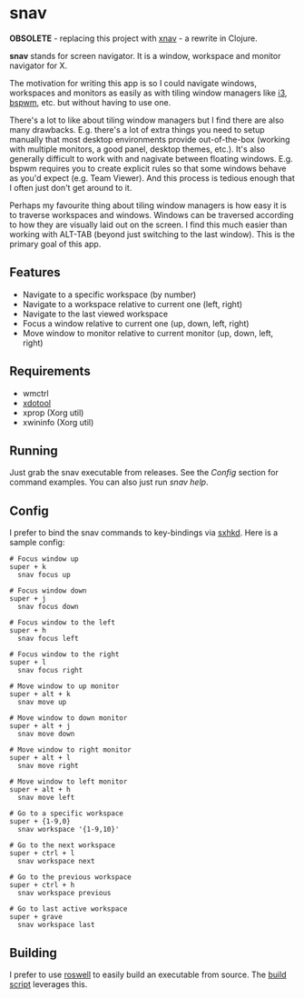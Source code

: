 # snav

**OBSOLETE** - replacing this project with [xnav](https://github.com/thiru/xnav) - a rewrite in Clojure.

**snav** stands for screen navigator. It is a window, workspace and monitor navigator for X.

The motivation for writing this app is so I could navigate windows, workspaces and monitors as easily as with tiling window managers like [i3](https://github.com/i3/i3), [bspwm](https://github.com/baskerville/bspwm), etc. but without having to use one.

There's a lot to like about tiling window managers but I find there are also many drawbacks. E.g. there's a lot of extra things you need to setup manually that most desktop environments provide out-of-the-box (working with multiple monitors, a good panel, desktop themes, etc.). It's also generally difficult to work with and nagivate between floating windows. E.g. bspwm requires you to create explicit rules so that some windows behave as you'd expect (e.g. Team Viewer). And this process is tedious enough that I often just don't get around to it.

Perhaps my favourite thing about tiling window managers is how easy it is to traverse workspaces and windows. Windows can be traversed according to how they are visually laid out on the screen. I find this much easier than working with ALT-TAB (beyond just switching to the last window). This is the primary goal of this app.

## Features

* Navigate to a specific workspace (by number)
* Navigate to a workspace relative to current one (left, right)
* Navigate to the last viewed workspace
* Focus a window relative to current one (up, down, left, right)
* Move window to monitor relative to current monitor (up, down, left, right)

## Requirements

* wmctrl
* [xdotool](https://github.com/jordansissel/xdotool)
* xprop (Xorg util)
* xwininfo (Xorg util)

## Running

Just grab the snav executable from releases. See the *Config* section for command examples. You can also just run *snav help*.

## Config

I prefer to bind the snav commands to key-bindings via [sxhkd](https://github.com/baskerville/sxhkd). Here is a sample config:

    # Focus window up
    super + k
      snav focus up

    # Focus window down
    super + j
      snav focus down

    # Focus window to the left
    super + h
      snav focus left

    # Focus window to the right
    super + l
      snav focus right

    # Move window to up monitor
    super + alt + k
      snav move up

    # Move window to down monitor
    super + alt + j
      snav move down

    # Move window to right monitor
    super + alt + l
      snav move right

    # Move window to left monitor
    super + alt + h
      snav move left

    # Go to a specific workspace
    super + {1-9,0}
      snav workspace '{1-9,10}'

    # Go to the next workspace
    super + ctrl + l
      snav workspace next

    # Go to the previous workspace
    super + ctrl + h
      snav workspace previous

    # Go to last active workspace
    super + grave
      snav workspace last

## Building

I prefer to use [roswell](https://github.com/roswell/roswell) to easily build an executable from source. The [build script](./build.sh) leverages this.
